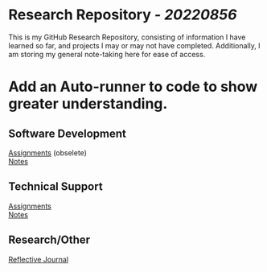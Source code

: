 # **Research Repository** *_- 20220856_*

This is my GitHub Research Repository, consisting of information I have learned so far, and projects I may or may not have completed. Additionally, I am storing my general note-taking here for ease of access.

# Add an Auto-runner to code to show greater understanding.

## Software Development
[Assignments](./Software-Development/Assignments/) (obselete)<br>
[Notes](./Software-Development/Notes/)


## Technical Support
[Assignments](./Technical-Support/Assignments/) <br>
[Notes](./Technical-Support/Notes/)

## Research/Other
[Reflective Journal](./Research/Reflective-Journal.md/) <br>
